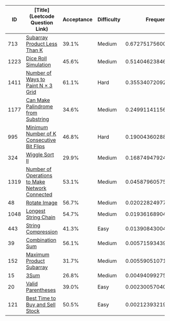 |ID|[Title](Leetcode Question Link)|Acceptance|Difficulty|Frequency|
|----|-----|----|---|---|
|713|[Subarray Product Less Than K]( https://leetcode.com/problems/subarray-product-less-than-k)|39.1%|Medium|0.6727517560064701|
|1223|[Dice Roll Simulation]( https://leetcode.com/problems/dice-roll-simulation)|45.6%|Medium|0.5140462384660329|
|1411|[Number of Ways to Paint N × 3 Grid]( https://leetcode.com/problems/number-of-ways-to-paint-n-3-grid)|61.1%|Hard|0.35534072092559577|
|1177|[Can Make Palindrome from Substring]( https://leetcode.com/problems/can-make-palindrome-from-substring)|34.6%|Medium|0.24991141156531438|
|995|[Minimum Number of K Consecutive Bit Flips]( https://leetcode.com/problems/minimum-number-of-k-consecutive-bit-flips)|46.8%|Hard|0.19004360288786493|
|324|[Wiggle Sort II]( https://leetcode.com/problems/wiggle-sort-ii)|29.9%|Medium|0.168749479248411|
|1319|[Number of Operations to Make Network Connected]( https://leetcode.com/problems/number-of-operations-to-make-network-connected)|53.1%|Medium|0.04587960575069364|
|48|[Rotate Image]( https://leetcode.com/problems/rotate-image)|56.7%|Medium|0.020228249775471566|
|1048|[Longest String Chain]( https://leetcode.com/problems/longest-string-chain)|54.7%|Medium|0.019361689049145963|
|443|[String Compression]( https://leetcode.com/problems/string-compression)|41.3%|Easy|0.01390843004613198|
|39|[Combination Sum]( https://leetcode.com/problems/combination-sum)|56.1%|Medium|0.005715934396440999|
|152|[Maximum Product Subarray]( https://leetcode.com/problems/maximum-product-subarray)|31.7%|Medium|0.005590510716885066|
|15|[3Sum]( https://leetcode.com/problems/3sum)|26.8%|Medium|0.004940992758742591|
|20|[Valid Parentheses]( https://leetcode.com/problems/valid-parentheses)|39.0%|Easy|0.0023005704055949323|
|121|[Best Time to Buy and Sell Stock]( https://leetcode.com/problems/best-time-to-buy-and-sell-stock)|50.5%|Easy|0.0021239321954525975|
